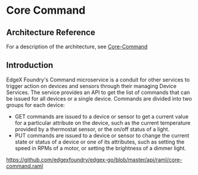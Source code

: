 # Core Command

## Architecture Reference

For a description of the architecture, see
[Core-Command](../../microservices/core/command/Ch-Command.md)

## Introduction

EdgeX Foundry's Command microservice is a conduit for other services to
trigger action on devices and sensors through their managing Device
Services. The service provides an API to get the list of commands that
can be issued for all devices or a single device. Commands are divided
into two groups for each device:

-   GET commands are issued to a device or sensor to get a current value
    for a particular attribute on the device, such as the current
    temperature provided by a thermostat sensor, or the on/off status of
    a light.
-   PUT commands are issued to a device or sensor to change the current
    state or status of a device or one of its attributes, such as
    setting the speed in RPMs of a motor, or setting the brightness of a
    dimmer light.

<https://github.com/edgexfoundry/edgex-go/blob/master/api/raml/core-command.raml>

<!-- [Core Command API HTML Documentation](core-command.html) -->
